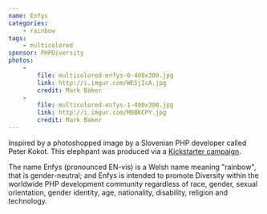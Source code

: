 ```yaml
---
name: Enfys
categories:
    - rainbow
tags:
    - multicolored
sponsor: PHPDiversity
photos:
    -
        file: multicolored-enfys-0-400x300.jpg
        link: http://i.imgur.com/WESjIcA.jpg
        credit: Mark Baker
    -
        file: multicolored-enfys-1-400x300.jpg
        link: http://i.imgur.com/MBBKCPY.jpg
        credit: Mark Baker
---
```

Inspired by a photoshopped image by a Slovenian PHP developer called Peter Kokot.
This elephpant was produced via a [Kickstarter campaign](https://www.kickstarter.com/projects/1817732114/the-phpdiversity-rainbow-elephpant).

The name Enfys (pronounced EN-vis) is a Welsh name meaning "rainbow", that is gender-neutral; and Enfys is intended to promote Diversity within the worldwide PHP development community regardless of race, gender, sexual orientation, gender identity, age, nationality, disability, religion and technology.
